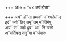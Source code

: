 +++
title = "०४ अयं होता"

+++
अयं᳓ हो᳓ता प्रथमः᳓ प᳓श्यतेम᳓म्  
इदं᳓ ज्यो᳓तिर् अमृ᳓तम् म᳓र्तियेषु  
अयं᳓ स᳓ जज्ञे ध्रुव᳓ आ᳓ नि᳓षत्तो  
अ᳓मर्तियस् तनु᳓वा व᳓र्धमानः